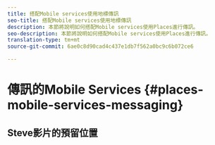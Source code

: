 ```yaml
---
title: 搭配Mobile services使用地標傳訊
seo-title: 搭配Mobile services使用地標傳訊
description: 本節將說明如何搭配Mobile services使用Places進行傳訊。
seo-description: 本節將說明如何搭配Mobile services使用Places進行傳訊。
translation-type: tm+mt
source-git-commit: 6ae0c8d90cad4c437e1db7f562a0bc9c6b072ce6

---
```



# 傳訊的Mobile Services {#places-mobile-services-messaging}



## Steve影片的預留位置


